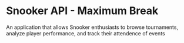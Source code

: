 # Snooker API - Maximum Break

An application that allows Snooker enthusiasts to browse tournaments, analyze player performance, and track their attendence of events
